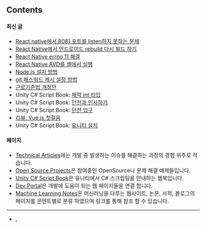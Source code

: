 ## Contents

#### 최신 글

- [React native에서 8081 포트를 listen하지 못하는 문제](./technical_articles/react_native/listen_error_8081.md)
- [React Native에서 안드로이드 rebuild 다시 빌드 하기](./technical_articles/react_native/rebuild_android.md)
- [React Native errno 11 해결](./technical_articles/react_native/resolve_errno_11.md)
- [React Native AVD를 셸에서 실행](./technical_articles/react_native/execution_avd.md)
- [Node.js 설치 방법](./technical_articles/nodejs/nodejs_installation.md)
- [git 패스워드 캐시 설정 방법](./technical_articles/git/setup_git_password_cache.md)
- [근로기준법 개정안](./technical_articles/project_managements/labor_standard_act.md)
- Unity C# Script Book: [체력 int 타입](./technical_articles/unity_csharp_script_book/int_type/index.md)
- Unity C# Script Book: [던전과 인사하기](./technical_articles/unity_csharp_script_book/hello_dungeon/index.md)
- Unity C# Script Book: [던전 입구](./technical_articles/unity_csharp_script_book/entrance_dungeon/index.md)
- [리뷰: Vue.js 첫걸음](./technical_articles/vuejs/vue_js_first_step.md)
- Unity C# Script Book: [유니티 설치](./technical_articles/unity_csharp_script_book/install/index.md)

#### 페이지

- [Technical Articles](./technical_articles/index.md)에는 개발 중 발생하는 이슈를 해결하는 과정의 경험 위주로 적습니다.
- [Open Source Projects](./opensource_projects/index.md)은 참여중인 OpenSource나 문제 해결 예제들입니다.
- [Unity C# Script Book](technical_articles/unity_csharp_script_book/index.md)은 유니티에서 C# 스크립팅을 안내하는 웹북입니다.
- [Dev Portal](dev_portal/index.md)은 개발에 도움이 되는 웹 페이지들을 연결 합니다.
- [Machine Learning Notes](./machine_learning_notes/index.md)은 머신러닝을 다루는 웹사이트, 논문, 서적, 블로그의 페이지를 콘텐트별로 분류 하였으며 링크를 통해 참조 할 수 있습니다.

---

- [.](./medical_information_systems/index.md)



